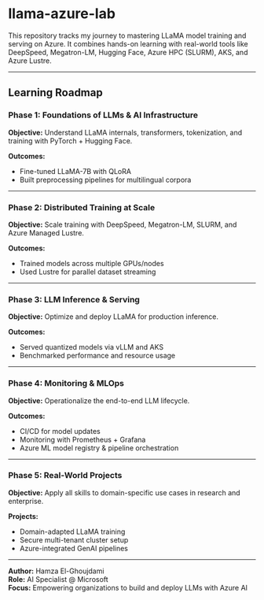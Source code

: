 # llama-azure-lab

This repository tracks my journey to mastering LLaMA model training and serving on Azure. It combines hands-on learning with real-world tools like DeepSpeed, Megatron-LM, Hugging Face, Azure HPC (SLURM), AKS, and Azure Lustre.

---

## Learning Roadmap

### Phase 1: Foundations of LLMs & AI Infrastructure
**Objective:** Understand LLaMA internals, transformers, tokenization, and training with PyTorch + Hugging Face.

**Outcomes:**
- Fine-tuned LLaMA-7B with QLoRA
- Built preprocessing pipelines for multilingual corpora

---

### Phase 2: Distributed Training at Scale
**Objective:** Scale training with DeepSpeed, Megatron-LM, SLURM, and Azure Managed Lustre.

**Outcomes:**
- Trained models across multiple GPUs/nodes
- Used Lustre for parallel dataset streaming

---

### Phase 3: LLM Inference & Serving
**Objective:** Optimize and deploy LLaMA for production inference.

**Outcomes:**
- Served quantized models via vLLM and AKS
- Benchmarked performance and resource usage

---

### Phase 4: Monitoring & MLOps
**Objective:** Operationalize the end-to-end LLM lifecycle.

**Outcomes:**
- CI/CD for model updates
- Monitoring with Prometheus + Grafana
- Azure ML model registry & pipeline orchestration

---

### Phase 5: Real-World Projects
**Objective:** Apply all skills to domain-specific use cases in research and enterprise.

**Projects:**
- Domain-adapted LLaMA training
- Secure multi-tenant cluster setup
- Azure-integrated GenAI pipelines

---

**Author:** Hamza El-Ghoujdami  
**Role:** AI Specialist @ Microsoft  
**Focus:** Empowering organizations to build and deploy LLMs with Azure AI
